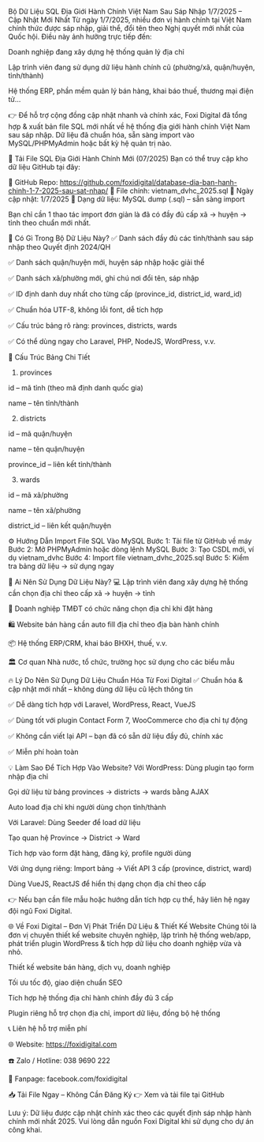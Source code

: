 Bộ Dữ Liệu SQL Địa Giới Hành Chính Việt Nam Sau Sáp Nhập 1/7/2025 – Cập Nhật Mới Nhất
Từ ngày 1/7/2025, nhiều đơn vị hành chính tại Việt Nam chính thức được sáp nhập, giải thể, đổi tên theo Nghị quyết mới nhất của Quốc hội. Điều này ảnh hưởng trực tiếp đến:

Doanh nghiệp đang xây dựng hệ thống quản lý địa chỉ

Lập trình viên đang sử dụng dữ liệu hành chính cũ (phường/xã, quận/huyện, tỉnh/thành)

Hệ thống ERP, phần mềm quản lý bán hàng, khai báo thuế, thương mại điện tử…

👉 Để hỗ trợ cộng đồng cập nhật nhanh và chính xác, Foxi Digital đã tổng hợp & xuất bản file SQL mới nhất về hệ thống địa giới hành chính Việt Nam sau sáp nhập. Dữ liệu đã chuẩn hóa, sẵn sàng import vào MySQL/PHPMyAdmin hoặc bất kỳ hệ quản trị nào.

🚀 Tải File SQL Địa Giới Hành Chính Mới (07/2025)
Bạn có thể truy cập kho dữ liệu GitHub tại đây:

🔗 GitHub Repo: https://github.com/foxidigital/database-dia-ban-hanh-chinh-1-7-2025-sau-sat-nhap/
📁 File chính: vietnam_dvhc_2025.sql
📆 Ngày cập nhật: 1/7/2025
💼 Dạng dữ liệu: MySQL dump (.sql) – sẵn sàng import

Bạn chỉ cần 1 thao tác import đơn giản là đã có đầy đủ cấp xã → huyện → tỉnh theo chuẩn mới nhất.

📌 Có Gì Trong Bộ Dữ Liệu Này?
✅ Danh sách đầy đủ các tỉnh/thành sau sáp nhập theo Quyết định 2024/QH

✅ Danh sách quận/huyện mới, huyện sáp nhập hoặc giải thể

✅ Danh sách xã/phường mới, ghi chú nơi đổi tên, sáp nhập

✅ ID định danh duy nhất cho từng cấp (province_id, district_id, ward_id)

✅ Chuẩn hóa UTF-8, không lỗi font, dễ tích hợp

✅ Cấu trúc bảng rõ ràng: provinces, districts, wards

✅ Có thể dùng ngay cho Laravel, PHP, NodeJS, WordPress, v.v.

📂 Cấu Trúc Bảng Chi Tiết
1. provinces

id – mã tỉnh (theo mã định danh quốc gia)

name – tên tỉnh/thành

2. districts

id – mã quận/huyện

name – tên quận/huyện

province_id – liên kết tỉnh/thành

3. wards

id – mã xã/phường

name – tên xã/phường

district_id – liên kết quận/huyện

⚙️ Hướng Dẫn Import File SQL Vào MySQL
Bước 1: Tải file từ GitHub về máy
Bước 2: Mở PHPMyAdmin hoặc dòng lệnh MySQL
Bước 3: Tạo CSDL mới, ví dụ vietnam_dvhc
Bước 4: Import file vietnam_dvhc_2025.sql
Bước 5: Kiểm tra bảng dữ liệu → sử dụng ngay

🎯 Ai Nên Sử Dụng Dữ Liệu Này?
💻 Lập trình viên đang xây dựng hệ thống cần chọn địa chỉ theo cấp xã → huyện → tỉnh

🏢 Doanh nghiệp TMĐT có chức năng chọn địa chỉ khi đặt hàng

🛍️ Website bán hàng cần auto fill địa chỉ theo địa bàn hành chính

📦 Hệ thống ERP/CRM, khai báo BHXH, thuế, v.v.

🏛️ Cơ quan Nhà nước, tổ chức, trường học sử dụng cho các biểu mẫu

🔥 Lý Do Nên Sử Dụng Dữ Liệu Chuẩn Hóa Từ Foxi Digital
✅ Chuẩn hóa & cập nhật mới nhất – không dùng dữ liệu cũ lệch thông tin

✅ Dễ dàng tích hợp với Laravel, WordPress, React, VueJS

✅ Dùng tốt với plugin Contact Form 7, WooCommerce cho địa chỉ tự động

✅ Không cần viết lại API – bạn đã có sẵn dữ liệu đầy đủ, chính xác

✅ Miễn phí hoàn toàn

💡 Làm Sao Để Tích Hợp Vào Website?
Với WordPress:
Dùng plugin tạo form nhập địa chỉ

Gọi dữ liệu từ bảng provinces → districts → wards bằng AJAX

Auto load địa chỉ khi người dùng chọn tỉnh/thành

Với Laravel:
Dùng Seeder để load dữ liệu

Tạo quan hệ Province → District → Ward

Tích hợp vào form đặt hàng, đăng ký, profile người dùng

Với ứng dụng riêng:
Import bảng → Viết API 3 cấp (province, district, ward)

Dùng VueJS, ReactJS để hiển thị dạng chọn địa chỉ theo cấp

👉 Nếu bạn cần file mẫu hoặc hướng dẫn tích hợp cụ thể, hãy liên hệ ngay đội ngũ Foxi Digital.

🌐 Về Foxi Digital – Đơn Vị Phát Triển Dữ Liệu & Thiết Kế Website
Chúng tôi là đơn vị chuyên thiết kế website chuyên nghiệp, lập trình hệ thống web/app, phát triển plugin WordPress & tích hợp dữ liệu cho doanh nghiệp vừa và nhỏ.

Thiết kế website bán hàng, dịch vụ, doanh nghiệp

Tối ưu tốc độ, giao diện chuẩn SEO

Tích hợp hệ thống địa chỉ hành chính đầy đủ 3 cấp

Plugin riêng hỗ trợ chọn địa chỉ, import dữ liệu, đồng bộ hệ thống

📞 Liên hệ hỗ trợ miễn phí

🌐 Website: https://foxidigital.com

☎️ Zalo / Hotline: 038 9690 222

📩 Fanpage: facebook.com/foxidigital

📥 Tải File Ngay – Không Cần Đăng Ký
👉 Xem và tải file tại GitHub

Lưu ý: Dữ liệu được cập nhật chính xác theo các quyết định sáp nhập hành chính mới nhất 2025.
Vui lòng dẫn nguồn Foxi Digital khi sử dụng cho dự án công khai.
